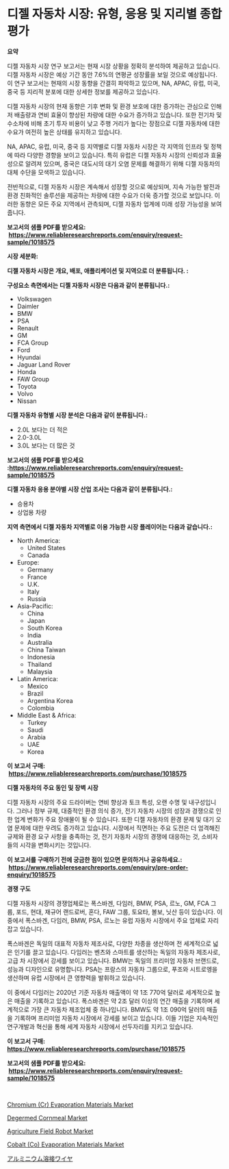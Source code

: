 <p><h1>디젤 자동차 시장: 유형, 응용 및 지리별 종합 평가</h1></p><p><strong>요약</strong></p>
<p><p>디젤 자동차 시장 연구 보고서는 현재 시장 상황을 정확히 분석하여 제공하고 있습니다. 디젤 자동차 시장은 예상 기간 동안 7.6%의 연평균 성장률을 보일 것으로 예상됩니다. 이 연구 보고서는 현재의 시장 동향을 간결히 파악하고 있으며, NA, APAC, 유럽, 미국, 중국 등 지리적 분포에 대한 상세한 정보를 제공하고 있습니다.</p><p>디젤 자동차 시장의 현재 동향은 기후 변화 및 환경 보호에 대한 증가하는 관심으로 인해 저 배출량과 연비 효율이 향상된 차량에 대한 수요가 증가하고 있습니다. 또한 전기차 및 수소차에 비해 초기 투자 비용이 낮고 주행 거리가 높다는 장점으로 디젤 자동차에 대한 수요가 여전히 높은 상태를 유지하고 있습니다.</p><p>NA, APAC, 유럽, 미국, 중국 등 지역별로 디젤 자동차 시장은 각 지역의 인프라 및 정책에 따라 다양한 경향을 보이고 있습니다. 특히 유럽은 디젤 자동차 시장의 신뢰성과 효율성으로 알려져 있으며, 중국은 대도시의 대기 오염 문제를 해결하기 위해 디젤 자동차의 대체 수단을 모색하고 있습니다.</p><p>전반적으로, 디젤 자동차 시장은 계속해서 성장할 것으로 예상되며, 지속 가능한 발전과 환경 친화적인 솔루션을 제공하는 차량에 대한 수요가 더욱 증가할 것으로 보입니다. 이러한 동향은 모든 주요 지역에서 관측되며, 디젤 자동차 업계에 미래 성장 가능성을 보여줍니다.</p></p>
<p><strong>보고서의 샘플 PDF를 받으세요: &nbsp;<a href="https://www.reliableresearchreports.com/enquiry/request-sample/1018575">https://www.reliableresearchreports.com/enquiry/request-sample/1018575</a></strong></p>
<p><strong>시장 세분화:</strong></p>
<p><strong> 디젤 자동차 시장은 개요, 배포, 애플리케이션 및 지역으로 더 분류됩니다. :</strong></p>
<p><strong>구성요소 측면에서는 디젤 자동차 시장은 다음과 같이 분류됩니다.:</strong></p>
<p><ul><li>Volkswagen</li><li>Daimler</li><li>BMW</li><li>PSA</li><li>Renault</li><li>GM</li><li>FCA Group</li><li>Ford</li><li>Hyundai</li><li>Jaguar Land Rover</li><li>Honda</li><li>FAW Group</li><li>Toyota</li><li>Volvo</li><li>Nissan</li></ul></p>
<p><strong> 디젤 자동차 유형별 시장 분석은 다음과 같이 분류됩니다.:</strong></p>
<p><ul><li>2.0L 보다는 더 적은</li><li>2.0-3.0L</li><li>3.0L 보다는 더 많은 것</li></ul></p>
<p><strong>보고서의 샘플 PDF를 받으세요 :<a href="https://www.reliableresearchreports.com/enquiry/request-sample/1018575">https://www.reliableresearchreports.com/enquiry/request-sample/1018575</a></strong></p>
<p><strong> 디젤 자동차 응용 분야별 시장 산업 조사는 다음과 같이 분류됩니다.:</strong></p>
<p><ul><li>승용차</li><li>상업용 차량</li></ul></p>
<p><strong>지역 측면에서 디젤 자동차 지역별로 이용 가능한 시장 플레이어는 다음과 같습니다.:</strong></p>
<p><ul>
    <li>
        North America:
        <ul>
            <li>United States</li>
            <li>Canada</li>
        </ul>
    </li>
    <li>
        Europe:
        <ul>
            <li>Germany</li>
            <li>France</li>
            <li>U.K.</li>
            <li>Italy</li>
            <li>Russia</li>
        </ul>
    </li>
    <li>
        Asia-Pacific:
        <ul>
            <li>China</li>
            <li>Japan</li>
            <li>South Korea</li>
            <li>India</li>
            <li>Australia</li>
            <li>China Taiwan</li>
            <li>Indonesia</li>
            <li>Thailand</li>
            <li>Malaysia</li>
        </ul>
    </li>
    <li>
        Latin America:
        <ul>
            <li>Mexico</li>
            <li>Brazil</li>
            <li>Argentina Korea</li>
            <li>Colombia</li>
        </ul>
    </li>
    <li>
        Middle East & Africa:
        <ul>
            <li>Turkey</li>
            <li>Saudi</li>
            <li>Arabia</li>
            <li>UAE</li>
            <li>Korea</li>
        </ul>
    </li>
    </ul></p>
<p><strong>이 보고서 구매: &nbsp;<a href="https://www.reliableresearchreports.com/purchase/1018575">https://www.reliableresearchreports.com/purchase/1018575</a></strong></p>
<p><strong>디젤 자동차의 주요 동인 및 장벽 시장</strong></p>
<p><p>디젤 자동차 시장의 주요 드라이버는 연비 향상과 토크 특성, 오랜 수명 및 내구성입니다. 그러나 정부 규제, 대중적인 환경 의식 증가, 전기 자동차 시장의 성장과 경쟁으로 인한 업계 변화가 주요 장애물이 될 수 있습니다. 또한 디젤 자동차의 환경 문제 및 대기 오염 문제에 대한 우려도 증가하고 있습니다. 시장에서 직면하는 주요 도전은 더 엄격해진 규제와 환경 요구 사항을 충족하는 것, 전기 자동차 시장의 경쟁에 대응하는 것, 소비자들의 시각을 변화시키는 것입니다.</p></p>
<p><strong>이 보고서를 구매하기 전에 궁금한 점이 있으면 문의하거나 공유하세요.: &nbsp;<a href="https://www.reliableresearchreports.com/enquiry/pre-order-enquiry/1018575">https://www.reliableresearchreports.com/enquiry/pre-order-enquiry/1018575</a></strong></p>
<p><strong>경쟁 구도</strong></p>
<p><p>디젤 자동차 시장의 경쟁업체로는 폭스바겐, 다임러, BMW, PSA, 르노, GM, FCA 그룹, 포드, 현대, 재규어 랜드로버, 혼다, FAW 그룹, 토요타, 볼보, 닛산 등이 있습니다. 이 중에서 폭스바겐, 다임러, BMW, PSA, 르노는 유럽 자동차 시장에서 주요 업체로 자리 잡고 있습니다. </p><p>폭스바겐은 독일의 대표적 자동차 제조사로, 다양한 차종을 생산하며 전 세계적으로 넓은 인기를 끌고 있습니다. 다임러는 벤츠와 스마트를 생산하는 독일의 자동차 제조사로, 고급 차 시장에서 강세를 보이고 있습니다. BMW는 독일의 프리미엄 자동차 브랜드로, 성능과 디자인으로 유명합니다. PSA는 프랑스의 자동차 그룹으로, 푸조와 시트로엥을 생산하며 유럽 시장에서 큰 영향력을 발휘하고 있습니다.</p><p>이 중에서 다임러는 2020년 기준 자동차 매출액이 약 1조 770억 달러로 세계적으로 높은 매출을 기록하고 있습니다. 폭스바겐은 약 2조 달러 이상의 연간 매출을 기록하며 세계적으로 가장 큰 자동차 제조업체 중 하나입니다. BMW도 약 1조 090억 달러의 매출을 기록하며 프리미엄 자동차 시장에서 강세를 보이고 있습니다. 이들 기업은 지속적인 연구개발과 혁신을 통해 세계 자동차 시장에서 선두자리를 지키고 있습니다.</p></p>
<p><strong>이 보고서 구매: &nbsp; <a href="https://www.reliableresearchreports.com/purchase/1018575">https://www.reliableresearchreports.com/purchase/1018575</a></strong></p>
<p><strong>보고서의 샘플 PDF를 받으세요: &nbsp;<a href="https://www.reliableresearchreports.com/enquiry/request-sample/1018575">https://www.reliableresearchreports.com/enquiry/request-sample/1018575</a></strong><strong></strong></p>
<p>&nbsp;</p>
<p><p><a href="https://github.com/vimar16th/Market-Research-Report-List-3/blob/main/chromium-cr-evaporation-materials-market.md">Chromium (Cr) Evaporation Materials Market</a></p><p><a href="https://view.publitas.com/reportprime-1/decoding-the-degermed-cornmeal-market-a-deep-dive-into-the-latest-market-trends-market-segmentation-and-competitive-analysis/">Degermed Cornmeal Market</a></p><p><a href="https://shimmer-gardenia-37a.notion.site/Agriculture-Field-Robot-Market-Size-Focuses-on-Market-Dynamics-In-Depth-Analysis-and-Future-Project-41272114767442dd8123765893c524df">Agriculture Field Robot Market</a></p><p><a href="https://github.com/luckyshygirl/Market-Research-Report-List-3/blob/main/cobalt-co-evaporation-materials-market.md">Cobalt (Co) Evaporation Materials Market</a></p><p><a href="https://medium.com/@demarcuskuhlman/%E3%82%A2%E3%83%AB%E3%83%9F%E6%BA%B6%E6%8E%A5%E3%83%AF%E3%82%A4%E3%83%A4%E3%83%BC%E5%B8%82%E5%A0%B4-2021%E5%B9%B4%E3%81%BE%E3%81%A7%E3%81%AE%E5%8B%95%E5%90%91-%E4%BA%88%E6%B8%AC-%E7%AB%B6%E4%BA%89%E5%88%86%E6%9E%90-865566e14674">アルミニウム溶接ワイヤ</a></p></p>
